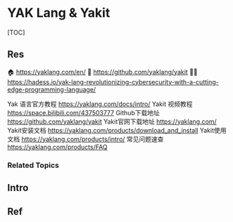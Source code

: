 # YAK Lang & Yakit

[TOC]



## Res
🏠 https://yaklang.com/en/
🚧 https://github.com/yaklang/yakit
👨‍💻 https://hadess.io/yak-lang-revolutionizing-cybersecurity-with-a-cutting-edge-programming-language/

Yak 语言官方教程
https://yaklang.com/docs/intro/
Yakit 视频教程
https://space.bilibili.com/437503777
Github下载地址
https://github.com/yaklang/yakit
Yakit官网下载地址
https://yaklang.com/
Yakit安装文档
https://yaklang.com/products/download_and_install
Yakit使用文档
https://yaklang.com/products/intro/
常见问题速查
https://yaklang.com/products/FAQ


### Related Topics



## Intro



## Ref
[不夸张，MITM真是网安人的神器]: https://mp.weixin.qq.com/s/9bC4iZcsuKe0JOYWTZGKGw

